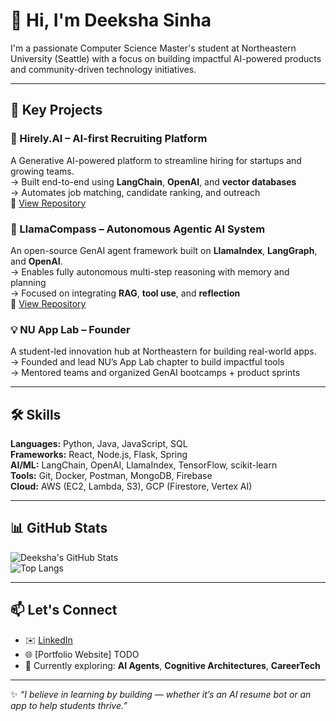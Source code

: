 # 👋 Hi, I'm Deeksha Sinha

I'm a passionate Computer Science Master's student at Northeastern University (Seattle) with a focus on building impactful AI-powered products and community-driven technology initiatives.

---

## 🔑 Key Projects

### 🧠 Hirely.AI – AI-first Recruiting Platform  
A Generative AI-powered platform to streamline hiring for startups and growing teams.  
→ Built end-to-end using **LangChain**, **OpenAI**, and **vector databases**  
→ Automates job matching, candidate ranking, and outreach  
🔗 [View Repository](https://github.com/DeekshaSinha05/Hirely.AI)

### 🧭 LlamaCompass – Autonomous Agentic AI System  
An open-source GenAI agent framework built on **LlamaIndex**, **LangGraph**, and **OpenAI**.  
→ Enables fully autonomous multi-step reasoning with memory and planning  
→ Focused on integrating **RAG**, **tool use**, and **reflection**  
🔗 [View Repository](https://github.com/anigasan/LlamaCompass)

### 💡 NU App Lab – Founder  
A student-led innovation hub at Northeastern for building real-world apps.  
→ Founded and lead NU’s App Lab chapter to build impactful tools  
→ Mentored teams and organized GenAI bootcamps + product sprints

---

## 🛠️ Skills

**Languages:** Python, Java, JavaScript, SQL  
**Frameworks:** React, Node.js, Flask, Spring  
**AI/ML:** LangChain, OpenAI, LlamaIndex, TensorFlow, scikit-learn  
**Tools:** Git, Docker, Postman, MongoDB, Firebase  
**Cloud:** AWS (EC2, Lambda, S3), GCP (Firestore, Vertex AI)

---

## 📊 GitHub Stats

![Deeksha's GitHub Stats](https://github-readme-stats.vercel.app/api?username=DeekshaSinha05&show_icons=true&theme=tokyonight&hide_rank=true)  
![Top Langs](https://github-readme-stats.vercel.app/api/top-langs/?username=DeekshaSinha05&layout=compact&theme=tokyonight)

---

## 📫 Let's Connect

- ✉️ [LinkedIn](https://www.linkedin.com/in/deeksha-sinha/)
- 🌐 [Portfolio Website] TODO
- 🧠 Currently exploring: **AI Agents**, **Cognitive Architectures**, **CareerTech**

---

✨ _“I believe in learning by building — whether it’s an AI resume bot or an app to help students thrive.”_
